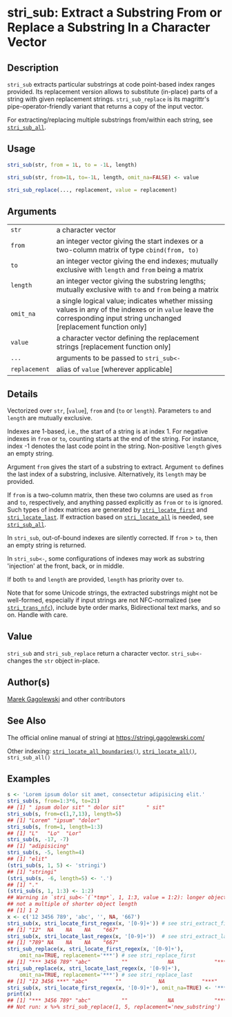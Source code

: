 # stri\_sub: Extract a Substring From or Replace a Substring In a Character Vector

## Description

`stri_sub` extracts particular substrings at code point-based index ranges provided. Its replacement version allows to substitute (in-place) parts of a string with given replacement strings. `stri_sub_replace` is its <span class="pkg">magrittr</span>\'s pipe-operator-friendly variant that returns a copy of the input vector.

For extracting/replacing multiple substrings from/within each string, see [`stri_sub_all`](stri_sub_all.md).

## Usage

```r
stri_sub(str, from = 1L, to = -1L, length)

stri_sub(str, from=1L, to=-1L, length, omit_na=FALSE) <- value

stri_sub_replace(..., replacement, value = replacement)
```

## Arguments

|               |                                                                                                                                                                           |
|---------------|---------------------------------------------------------------------------------------------------------------------------------------------------------------------------|
| `str`         | a character vector                                                                                                                                                        |
| `from`        | an integer vector giving the start indexes or a two-column matrix of type `cbind(from, to)`                                                                               |
| `to`          | an integer vector giving the end indexes; mutually exclusive with `length` and `from` being a matrix                                                                      |
| `length`      | an integer vector giving the substring lengths; mutually exclusive with `to` and `from` being a matrix                                                                    |
| `omit_na`     | a single logical value; indicates whether missing values in any of the indexes or in `value` leave the corresponding input string unchanged \[replacement function only\] |
| `value`       | a character vector defining the replacement strings \[replacement function only\]                                                                                         |
| `...`         | arguments to be passed to `stri_sub<-`                                                                                                                                    |
| `replacement` | alias of `value` \[wherever applicable\]                                                                                                                                  |

## Details

Vectorized over `str`, \[`value`\], `from` and (`to` or `length`). Parameters `to` and `length` are mutually exclusive.

Indexes are 1-based, i.e., the start of a string is at index 1. For negative indexes in `from` or `to`, counting starts at the end of the string. For instance, index -1 denotes the last code point in the string. Non-positive `length` gives an empty string.

Argument `from` gives the start of a substring to extract. Argument `to` defines the last index of a substring, inclusive. Alternatively, its `length` may be provided.

If `from` is a two-column matrix, then these two columns are used as `from` and `to`, respectively, and anything passed explicitly as `from` or `to` is ignored. Such types of index matrices are generated by [`stri_locate_first`](stri_locate.md) and [`stri_locate_last`](stri_locate.md). If extraction based on [`stri_locate_all`](stri_locate.md) is needed, see [`stri_sub_all`](stri_sub_all.md).

In `stri_sub`, out-of-bound indexes are silently corrected. If `from` \> `to`, then an empty string is returned.

In `stri_sub<-`, some configurations of indexes may work as substring \'injection\' at the front, back, or in middle.

If both `to` and `length` are provided, `length` has priority over `to`.

Note that for some Unicode strings, the extracted substrings might not be well-formed, especially if input strings are not NFC-normalized (see [`stri_trans_nfc`](stri_trans_nf.md)), include byte order marks, Bidirectional text marks, and so on. Handle with care.

## Value

`stri_sub` and `stri_sub_replace` return a character vector. `stri_sub<-` changes the `str` object in-place.

## Author(s)

[Marek Gagolewski](https://www.gagolewski.com/) and other contributors

## See Also

The official online manual of <span class="pkg">stringi</span> at <https://stringi.gagolewski.com/>

Other indexing: [`stri_locate_all_boundaries()`,](stri_locate_boundaries.md) [`stri_locate_all()`,](stri_locate.md) `stri_sub_all()`

## Examples




```r
s <- 'Lorem ipsum dolor sit amet, consectetur adipisicing elit.'
stri_sub(s, from=1:3*6, to=21)
## [1] " ipsum dolor sit" " dolor sit"       " sit"
stri_sub(s, from=c(1,7,13), length=5)
## [1] "Lorem" "ipsum" "dolor"
stri_sub(s, from=1, length=1:3)
## [1] "L"   "Lo"  "Lor"
stri_sub(s, -17, -7)
## [1] "adipisicing"
stri_sub(s, -5, length=4)
## [1] "elit"
(stri_sub(s, 1, 5) <- 'stringi')
## [1] "stringi"
(stri_sub(s, -6, length=5) <- '.')
## [1] "."
(stri_sub(s, 1, 1:3) <- 1:2)
## Warning in `stri_sub<-`(`*tmp*`, 1, 1:3, value = 1:2): longer object length is
## not a multiple of shorter object length
## [1] 1 2
x <- c('12 3456 789', 'abc', '', NA, '667')
stri_sub(x, stri_locate_first_regex(x, '[0-9]+')) # see stri_extract_first
## [1] "12"  NA    NA    NA    "667"
stri_sub(x, stri_locate_last_regex(x, '[0-9]+'))  # see stri_extract_last
## [1] "789" NA    NA    NA    "667"
stri_sub_replace(x, stri_locate_first_regex(x, '[0-9]+'),
    omit_na=TRUE, replacement='***') # see stri_replace_first
## [1] "*** 3456 789" "abc"          ""             NA             "***"
stri_sub_replace(x, stri_locate_last_regex(x, '[0-9]+'),
    omit_na=TRUE, replacement='***') # see stri_replace_last
## [1] "12 3456 ***" "abc"         ""            NA            "***"
stri_sub(x, stri_locate_first_regex(x, '[0-9]+'), omit_na=TRUE) <- '***'
print(x)
## [1] "*** 3456 789" "abc"          ""             NA             "***"
## Not run: x %>% stri_sub_replace(1, 5, replacement='new_substring')
```
